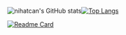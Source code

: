 ![nihatcan's GitHub stats](https://github-readme-stats.vercel.app/api?username=nihatcanertug&show_icons=true&theme=radical)[![Top Langs](https://github-readme-stats.vercel.app/api/top-langs/?username=nihatcanertug&layout=compact)](https://github.com/nihatcanertug/github-readme-stats)

[![Readme Card](https://github-readme-stats.vercel.app/api/pin/?username=nihatcanertug&repo=github-readme-stats)](https://github.com/nihatcanertug/github-readme-stats)








